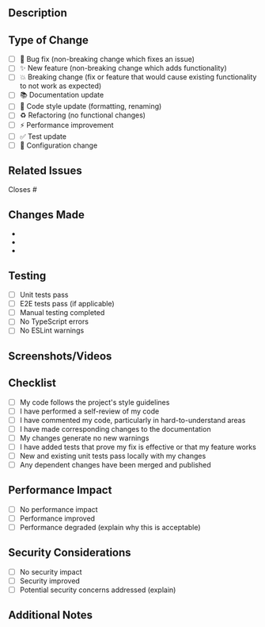 ## Description
<!-- Provide a brief description of the changes in this PR -->

## Type of Change
- [ ] 🐛 Bug fix (non-breaking change which fixes an issue)
- [ ] ✨ New feature (non-breaking change which adds functionality)
- [ ] 💥 Breaking change (fix or feature that would cause existing functionality to not work as expected)
- [ ] 📚 Documentation update
- [ ] 🎨 Code style update (formatting, renaming)
- [ ] ♻️ Refactoring (no functional changes)
- [ ] ⚡ Performance improvement
- [ ] ✅ Test update
- [ ] 🔧 Configuration change

## Related Issues
<!-- Link to related issues -->
Closes #

## Changes Made
<!-- List the specific changes made in this PR -->
- 
- 
- 

## Testing
<!-- Describe the tests you ran to verify your changes -->
- [ ] Unit tests pass
- [ ] E2E tests pass (if applicable)
- [ ] Manual testing completed
- [ ] No TypeScript errors
- [ ] No ESLint warnings

## Screenshots/Videos
<!-- If applicable, add screenshots or videos to help explain your changes -->

## Checklist
- [ ] My code follows the project's style guidelines
- [ ] I have performed a self-review of my code
- [ ] I have commented my code, particularly in hard-to-understand areas
- [ ] I have made corresponding changes to the documentation
- [ ] My changes generate no new warnings
- [ ] I have added tests that prove my fix is effective or that my feature works
- [ ] New and existing unit tests pass locally with my changes
- [ ] Any dependent changes have been merged and published

## Performance Impact
<!-- Describe any performance implications of your changes -->
- [ ] No performance impact
- [ ] Performance improved
- [ ] Performance degraded (explain why this is acceptable)

## Security Considerations
<!-- Have you introduced any security concerns? How have you mitigated them? -->
- [ ] No security impact
- [ ] Security improved
- [ ] Potential security concerns addressed (explain)

## Additional Notes
<!-- Any additional information that reviewers should know -->